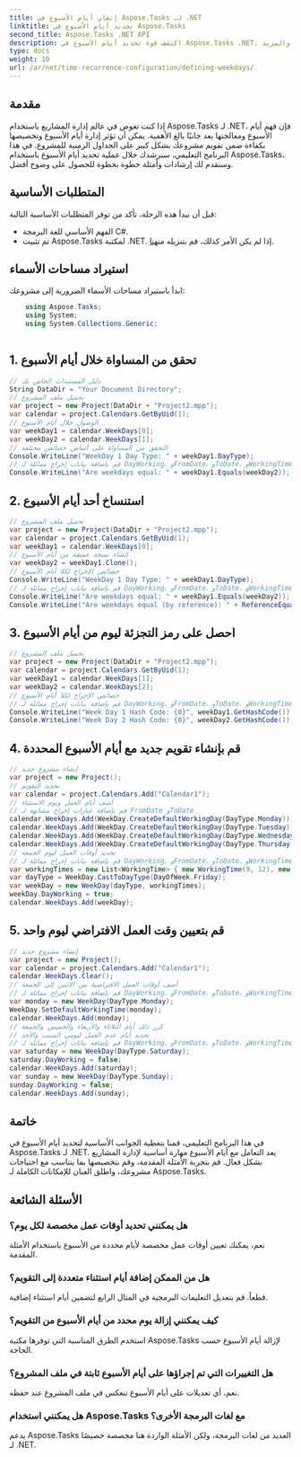 ```yaml
---
title: إتقان أيام الأسبوع في Aspose.Tasks لـ .NET
linktitle: تحديد أيام الأسبوع في Aspose.Tasks
second_title: Aspose.Tasks .NET API
description: اكتشف قوة تحديد أيام الأسبوع في Aspose.Tasks .NET. اتبع برنامجنا التعليمي المفصل لإدارة تقاويم المشروع بكفاءة، وتخصيص أوقات العمل، والمزيد.
type: docs
weight: 10
url: /ar/net/time-recurrence-configuration/defining-weekdays/
---
```

## مقدمة
إذا كنت تغوص في عالم إدارة المشاريع باستخدام Aspose.Tasks لـ .NET، فإن فهم أيام الأسبوع ومعالجتها يعد جانبًا بالغ الأهمية. يمكن أن تؤثر إدارة أيام الأسبوع وتخصيصها بكفاءة ضمن تقويم مشروعك بشكل كبير على الجداول الزمنية للمشروع. في هذا البرنامج التعليمي، سنرشدك خلال عملية تحديد أيام الأسبوع باستخدام Aspose.Tasks، وسنقدم لك إرشادات وأمثلة خطوة بخطوة للحصول على وضوح أفضل.
## المتطلبات الأساسية
قبل أن نبدأ هذه الرحلة، تأكد من توفر المتطلبات الأساسية التالية:
- الفهم الأساسي للغة البرمجة C#.
-  تم تثبيت Aspose.Tasks لمكتبة .NET. إذا لم يكن الأمر كذلك، قم بتنزيله من[هنا](https://releases.aspose.com/tasks/net/).
## استيراد مساحات الأسماء
ابدأ باستيراد مساحات الأسماء الضرورية إلى مشروعك:
```csharp
    using Aspose.Tasks;
    using System;
    using System.Collections.Generic;
    
```
## 1. تحقق من المساواة خلال أيام الأسبوع
```csharp
// دليل المستندات الخاص بك
String DataDir = "Your Document Directory";
// تحميل ملف المشروع
var project = new Project(DataDir + "Project2.mpp");
var calendar = project.Calendars.GetByUid(1);
// الوصول خلال أيام الأسبوع
var weekDay1 = calendar.WeekDays[0];
var weekDay2 = calendar.WeekDays[1];
// التحقق من المساواة على أساس خصائص مختلفة
Console.WriteLine("WeekDay 1 Day Type: " + weekDay1.DayType);
// قم بإضافة بيانات إخراج مماثلة لـ DayWorking، وFromDate، وToDate، وWorkingTimes
Console.WriteLine("Are weekdays equal: " + weekDay1.Equals(weekDay2));
```
## 2. استنساخ أحد أيام الأسبوع
```csharp
// تحميل ملف المشروع
var project = new Project(DataDir + "Project2.mpp");
var calendar = project.Calendars.GetByUid(1);
var weekDay1 = calendar.WeekDays[0];
// إنشاء نسخة عميقة من أيام الأسبوع
var weekDay2 = weekDay1.Clone();
// خصائص الإخراج لكلا أيام الأسبوع
Console.WriteLine("WeekDay 1 Day Type: " + weekDay1.DayType);
// قم بإضافة بيانات إخراج مماثلة لـ DayWorking، وFromDate، وToDate، وWorkingTimes
Console.WriteLine("Are weekdays equal: " + weekDay1.Equals(weekDay2));
Console.WriteLine("Are weekdays equal (by reference): " + ReferenceEquals(weekDay1, weekDay2));
```
## 3. احصل على رمز التجزئة ليوم من أيام الأسبوع
```csharp
// تحميل ملف المشروع
var project = new Project(DataDir + "Project2.mpp");
var calendar = project.Calendars.GetByUid(1);
var weekDay1 = calendar.WeekDays[1];
var weekDay2 = calendar.WeekDays[2];
// خصائص الإخراج لكلا أيام الأسبوع
// قم بإضافة بيانات إخراج مماثلة لـ DayWorking، وFromDate، وToDate، وWorkingTimes
Console.WriteLine("Week Day 1 Hash Code: {0}", weekDay1.GetHashCode());
Console.WriteLine("Week Day 2 Hash Code: {0}", weekDay2.GetHashCode());
```
## 4. قم بإنشاء تقويم جديد مع أيام الأسبوع المحددة
```csharp
// إنشاء مشروع جديد
var project = new Project();
// تحديد التقويم
var calendar = project.Calendars.Add("Calendar1");
// أضف أيام العمل ويوم الاستثناء
// قم بإضافة عبارات إخراج مشابهة لـ FromDate وToDate
calendar.WeekDays.Add(WeekDay.CreateDefaultWorkingDay(DayType.Monday));
calendar.WeekDays.Add(WeekDay.CreateDefaultWorkingDay(DayType.Tuesday));
calendar.WeekDays.Add(WeekDay.CreateDefaultWorkingDay(DayType.Wednesday));
calendar.WeekDays.Add(WeekDay.CreateDefaultWorkingDay(DayType.Thursday));
// تحديد أوقات العمل ليوم الجمعة
// قم بإضافة بيانات إخراج مماثلة لـ DayWorking، وFromDate، وToDate، وWorkingTimes
var workingTimes = new List<WorkingTime> { new WorkingTime(9, 12), new WorkingTime(13, 16) };
var dayType = WeekDay.CastToDayType(DayOfWeek.Friday);
var weekDay = new WeekDay(dayType, workingTimes);
weekDay.DayWorking = true;
calendar.WeekDays.Add(weekDay);
```
## 5. قم بتعيين وقت العمل الافتراضي ليوم واحد
```csharp
// إنشاء مشروع جديد
var project = new Project();
var calendar = project.Calendars.Add("Calendar1");
calendar.WeekDays.Clear();
// أضف أوقات العمل الافتراضية من الاثنين إلى الجمعة
// قم بإضافة بيانات إخراج مماثلة لـ DayWorking، وFromDate، وToDate، وWorkingTimes
var monday = new WeekDay(DayType.Monday);
WeekDay.SetDefaultWorkingTime(monday);
calendar.WeekDays.Add(monday);
// كرر ذلك أيام الثلاثاء والأربعاء والخميس والجمعة
// تحديد أيام عدم العمل ليومي السبت والأحد
// قم بإضافة بيانات إخراج مماثلة لـ DayWorking، وFromDate، وToDate، وWorkingTimes
var saturday = new WeekDay(DayType.Saturday);
saturday.DayWorking = false;
calendar.WeekDays.Add(saturday);
var sunday = new WeekDay(DayType.Sunday);
sunday.DayWorking = false;
calendar.WeekDays.Add(sunday);
```
## خاتمة
في هذا البرنامج التعليمي، قمنا بتغطية الجوانب الأساسية لتحديد أيام الأسبوع في Aspose.Tasks لـ .NET. يعد التعامل مع أيام الأسبوع مهارة أساسية لإدارة المشاريع بشكل فعال. قم بتجربة الأمثلة المقدمة، وقم بتخصيصها بما يتناسب مع احتياجات مشروعك، واطلق العنان للإمكانات الكاملة لـ Aspose.Tasks.
## الأسئلة الشائعة
### هل يمكنني تحديد أوقات عمل مخصصة لكل يوم؟
نعم، يمكنك تعيين أوقات عمل مخصصة لأيام محددة من الأسبوع باستخدام الأمثلة المقدمة.
### هل من الممكن إضافة أيام استثناء متعددة إلى التقويم؟
قطعاً. قم بتعديل التعليمات البرمجية في المثال الرابع لتضمين أيام استثناء إضافية.
### كيف يمكنني إزالة يوم محدد من أيام الأسبوع من التقويم؟
استخدم الطرق المناسبة التي توفرها مكتبة Aspose.Tasks لإزالة أيام الأسبوع حسب الحاجة.
### هل التغييرات التي تم إجراؤها على أيام الأسبوع ثابتة في ملف المشروع؟
نعم، أي تعديلات على أيام الأسبوع تنعكس في ملف المشروع عند حفظه.
### هل يمكنني استخدام Aspose.Tasks مع لغات البرمجة الأخرى؟
يدعم Aspose.Tasks العديد من لغات البرمجة، ولكن الأمثلة الواردة هنا مخصصة خصيصًا لـ .NET.